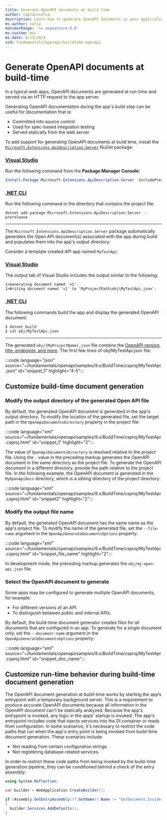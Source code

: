```yaml
---
title: Generate OpenAPI documents at build time
author: captainsafia
description: Learn how to generate OpenAPI documents in your application's build step
ms.author: safia
monikerRange: '>= aspnetcore-6.0'
ms.custom: mvc
ms.date: 8/13/2024
uid: fundamentals/openapi/buildtime-openapi
---
```

<!-- backup writer.sms.author: tdykstra and rick-anderson -->

# Generate OpenAPI documents at build-time

In a typical web apps, OpenAPI documents are generated at run-time and served via an HTTP request to the app server.

Generating OpenAPI documentation during the app's build step can be useful for documentation that is:

- Committed into source control
- Used for spec-based integration testing
- Served statically from the web server

To add support for generating OpenAPI documents at build time, install the [`Microsoft.Extensions.ApiDescription.Server`](https://www.nuget.org/packages/Microsoft.Extensions.ApiDescription.Server) NuGet package:

### [Visual Studio](#tab/visual-studio)

Run the following command from the **Package Manager Console**:

 ```powershell
 Install-Package Microsoft.Extensions.ApiDescription.Server -IncludePrerelease
```

### [.NET CLI](#tab/net-cli)

Run the following command in the directory that contains the project file:

```dotnetcli
dotnet add package Microsoft.Extensions.ApiDescription.Server --prerelease
```

---

The `Microsoft.Extensions.ApiDescription.Server` package automatically generates the Open API document(s) associated with the app during build and populates them into the app's output directory:

Consider a template created API app named `MyTestApi`:

### [Visual Studio](#tab/visual-studio)

The output tab of Visual Studio includes the output similar to the following:

```text
1>Generating document named 'v1'.
1>Writing document named 'v1' to 'MyProjectPath\obj\MyTestApi.json'.
```

### [.NET CLI](#tab/net-cli)

The following commands build the app and display the generated OpenAPI document:

```cli
$ dotnet build
$ cat obj/MyTestApi.json
```

---

The generated `obj/{MyProjectName}.json` file contains the [OpenAPI version, title,  endpoints, and more](https://learn.openapis.org/specification/structure.html). The first few lines of obj/MyTestApi.json file:

:::code language="json" source="~/fundamentals/openapi/samples/9.x/BuildTime/csproj/MyTestApi.json" id="snippet_1" highlight="4-5":::

## Customize build-time document generation

### Modify the output directory of the generated Open API file

By default, the generated OpenAPI document is generated in the app's output directory. To modify the location of the generated file, set the target path in the `OpenApiDocumentsDirectory` property in the project file:

<!-- Original had
   <OpenApiDocumentsDirectory>./</OpenApiDocumentsDirectory>
Which generates misleading error: Missing required option '--project'.
-->

:::code language="xml" source="~/fundamentals/openapi/samples/9.x/BuildTime/csproj/MyTestApi.csproj.html" id="snippet_1" highlight="2":::

The value of `OpenApiDocumentsDirectory` is resolved relative to the project file. Using the `.` value in the preceding markup generates the OpenAPI document in the same directory as the project file. To generate the OpenAPI document in a different directory, provide the path relative to the project file. In the following example, the OpenAPI document is generated in the `MyOpenApiDocs` directory, which is a sibling directory of the project directory:

:::code language="xml" source="~/fundamentals/openapi/samples/9.x/BuildTime/csproj/MyTestApi.csproj.html" id="snippet2" highlight="2":::

### Modify the output file name

By default, the generated OpenAPI document has the same name as the app's project file. To modify the name of the generated file, set the `--file-name` argument in the `OpenApiGenerateDocumentsOptions` property:

:::code language="xml" source="~/fundamentals/openapi/samples/9.x/BuildTime/csproj/MyTestApi.csproj.html" id="snippet_file_name" highlight="2":::

In development mode, the preceding markup generates the `obj/my-open-api.json` file.

### Select the OpenAPI document to generate

Some apps may be configured to generate multiple OpenAPI documents, for example:

* For different versions of an API.
* To distinguish between public and internal APIs.

By default, the build-time document generator creates files for all documents that are configured in an app. To generate for a single document only, set the `--document-name` argument in the `OpenApiGenerateDocumentsOptions` property:

:::code language="xml" source="~/fundamentals/openapi/samples/9.x/BuildTime/csproj/MyTestApi.csproj.html" id="snippet_doc_name":::

<!--
What's the equivalent  of 
 app.UseSwaggerUI(c =>
    {
        c.SwaggerEndpoint("/swagger/v1/swagger.json", "Public API v1");
        c.SwaggerEndpoint("/swagger/v2/swagger.json", "Internal API v2");
    });
-->

## Customize run-time behavior during build-time document generation

The OpenAPI document generation at build-time works by starting the app’s entrypoint with a temporary background server. This is a requirement to produce accurate OpenAPI documents because all information in the OpenAPI document can't be statically analyzed. Because the app's entrypoint is invoked, any logic in the apps' startup is invoked. The app's entrypoint includes code that injects services into the DI container or reads from configuration. In some scenarios, it's necessary to restrict the code paths that run when the app's entry point is being invoked from build-time document generation. These scenarios include:

- Not reading from certain configuration strings.
- Not registering database-related services.

In order to restrict these code paths from being invoked by the build-time generation pipeline, they can be conditioned behind a check of the entry assembly:

```csharp
using System.Reflection;

var builder = WebApplication.CreateBuilder();

if (Assembly.GetEntryAssembly()?.GetName().Name != "GetDocument.Insider")
{
  builder.Services.AddDefaults();
}
```
